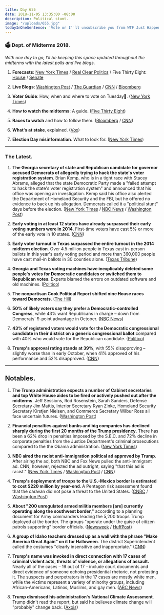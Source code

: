 ```yaml
---
title: Day 655
date: 2018-11-05 13:35:00 -08:00
description: Political stunt.
image: "/uploads/655.jpg"
todayInOneSentence: 'Vote or I''ll unsubscribe you from WTF Just Happened Today. '
---
```


### 🗳 Dept. of Midterms 2018.

*With one day to go, I'll be keeping this space updated throughout the midterms with the latest polls and live blogs.*

1. **Forecasts**: [New York Times](https://www.nytimes.com/interactive/2018/upshot/elections-polls.html) / [Real Clear Politics](https://www.realclearpolitics.com/epolls/latest_polls/elections/) / Five Thirty Eight: [House](https://projects.fivethirtyeight.com/2018-midterm-election-forecast/house/) / [Senate](https://projects.fivethirtyeight.com/2018-midterm-election-forecast/senate/)

2. **Live Blogs**: [Washington Post](https://www.washingtonpost.com/politics/2018/live-updates/midterms/midterm-election-updates/) / [The Guardian](https://www.theguardian.com/us-news/live/2018/nov/05/midterm-elections-2018-latest-live-news-updates-trump-obama-democrats-republicans-today) / [CNN](https://www.cnn.com/politics/live-news/midterms-2018-countdown/index.html) / [Bloomberg](https://www.bloomberg.com/news/articles/2018-11-05/midterm-elections-2018-trump-updates)

3. **Voter Guide**: How, when and where to vote on Tuesday. ([New York Times](https://www.nytimes.com/2018/11/05/us/politics/midterm-elections-voting-guide.html))

4. **How to watch the midterms**: A guide. ([Five Thirty Eight](https://fivethirtyeight.com/features/2018-election-polls-close/))

5. **Races to watch** and how to follow them. ([Bloomberg](https://www.bloomberg.com/graphics/2018-midterm-election-results/) / [CNN](https://www.cnn.com/2018/11/05/politics/2018-midterms-roadmap-races-to-watch/index.html))

6. **What's at stake**, explained. ([Vox](https://www.vox.com/2018/11/5/18064760/2018-midterms-stakes))

7. **Election Day misinformation**. What to look for. ([New York Times](https://www.nytimes.com/2018/11/05/us/politics/misinformation-election-day.html))

---

### The Latest.

1. **The Georgia secretary of state and Republican candidate for governor accused Democrats of allegedly trying to hack the state's voter registration system**. Brian Kemp, who is in a tight race with Stacey Abrams, alleged that the state Democratic Party made a "failed attempt to hack the state's voter registration system" and announced that his office was opening an investigation. Kemp said his office also alerted the Department of Homeland Security and the FBI, but he offered no evidence to back up his allegation. Democrats called it a "political stunt" days before the election. ([New York Times](https://www.nytimes.com/2018/11/04/us/politics/georgia-elections-kemp-voters-hack.html) / [NBC News](https://www.nbcnews.com/politics/elections/kemp-charges-georgia-democrats-attempted-voter-hack-abrams-fires-back-n931011) / [Washington Post](https://www.washingtonpost.com/politics/2018/11/04/brian-kemps-office-orders-hacking-probe-georgia-democrats-eve-election-hes-competing/))

2. **Early voting in at least 12 states have already surpassed their early voting numbers were in 2014**. First-time voters have cast 5% or more of the early vote in 10 states. ([CNN](https://www.cnn.com/2018/11/02/politics/early-vote-swamps-2014-and-first-timers/index.html))

3. **Early voter turnout in Texas surpassed the entire turnout in the 2014 midterm election**. Over 4.5 million people in Texas cast in-person ballots in this year's early voting period and more than 360,000 people have cast mail-in ballots in 30 counties alone. ([Texas Tribune](https://apps.texastribune.org/features/2018/general-election-early-voting/))

4. **Georgia and Texas voting machines have inexplicably deleted some people's votes for Democratic candidates or switched them to Republican votes**. Experts blamed the errors on outdated software and old machines. ([Politico](https://www.politico.com/story/2018/11/05/voting-machine-errors-texas-georgia-2018-elections-midterms-959980))

5. **The nonpartisan Cook Political Report shifted nine House races toward Democrats**. ([The Hill](https://thehill.com/homenews/house/414863-cook-political-report-shifts-10-house-race-ratings-one-day-before-election))

6. **50% of likely voters say they prefer a Democratic-controlled Congress**, while 43% want Republicans in charge – down from Democrats' 9-point advantage in October. ([NBC News](https://www.nbcnews.com/politics/first-read/democrats-hold-7-point-edge-final-national-nbc-wsj-poll-n931001))

7. **43% of registered voters would vote for the Democratic congressional candidate in their district on a generic congressional ballot** compared with 40% who would vote for the Republican candidate. ([Politico](https://www.politico.com/story/2018/11/05/poll-generic-ballot-narrows-on-eve-of-midterms-960757))

8. **Trump's approval rating stands at 39%**, with 55% disapproving – slightly worse than in early October, when 41% approved of his performance and 52% disapproved. ([CNN](https://www.cnn.com/2018/11/05/politics/cnn-poll-midterms-democrats-advantage/index.html))

---

## Notables.

1. **The Trump administration expects a number of Cabinet secretaries and top White House aides to be fired or actively pushed out after the midterms**. Jeff Sessions, Rod Rosenstein, Sarah Sanders, Defense Secretary Jim Mattis, Interior Secretary Ryan Zinke, Homeland Security Secretary Kirstjen Nielsen, and Commerce Secretary Wilbur Ross all face uncertain futures. ([Washington Post](https://www.washingtonpost.com/politics/trump-administration-prepares-for-massive-shake-up-after-midterms/2018/11/04/dd6ad432-dded-11e8-b732-3c72cbf131f2_story.html))

2. **Financial penalties against banks and big companies has declined sharply during the first 20 months of the Trump presidency**. There has been a 62% drop in penalties imposed by the S.E.C. and 72% decline in corporate penalties from the Justice Department's criminal prosecutions compared to the the Obama administration. ([New York Times](https://www.nytimes.com/2018/11/03/us/trump-sec-doj-corporate-penalties.html))

3. **NBC aired the racist anti-immigration political ad approved by Trump**. After airing the ad, both NBC and Fox News pulled the anti-immigrant ad. CNN, however, rejected the ad outright, saying "that this ad is racist." ([New York Times](https://www.nytimes.com/2018/11/05/us/politics/nbc-caravan-advertisement.html) / [Washington Post](https://www.washingtonpost.com/politics/2018/11/03/trump-jr-griped-that-cnn-didnt-run-his-dads-commercial-this-ad-is-racist-network-replied/) / [CNN](https://www.cnn.com/2018/11/05/media/nbc-trump-immigration-ad/index.html))

4. **Trump's deployment of troops to the U.S.-Mexico border is estimated to cost $220 million by year-end**. A Pentagon risk assessment found that the caravan did not pose a threat to the United States. ([CNBC](https://www.cnbc.com/2018/11/05/trump-border-deployments-could-cost-220-million-pentagon-sees-no-caravan-threat.html) / [Washington Post](https://www.washingtonpost.com/world/national-security/trumps-border-deployments-could-cost-200-million-by-year-end/2018/11/02/9798d7b6-deeb-11e8-aa33-53bad9a881e8_story.html))

5. **About "200 unregulated armed militia members \[are\] currently operating along the southwest border,"** according to a planning document for Army commanders leading the 5,200 troops Trump deployed at the border. The groups "operate under the guise of citizen patrols supporting" border officials. ([Newsweek](https://www.newsweek.com/trump-administration-migrant-caravan-border-troops-1196855) / [HuffPost](https://www.huffingtonpost.com/entry/american-militias-head-to-the-border-sparking-military-concerns_us_5bdfae33e4b04367a87ddc1f))

6. **A group of Idaho teachers dressed up as a wall with the phrase "Make America Great Again" on it for Halloween**. The district Superintendent called the costumes "clearly insensitive and inappropriate." ([CNN](https://www.cnn.com/2018/11/02/us/idaho-teachers-border-costume-trnd/index.html))

7. **Trump's name was invoked in direct connection with 17 cases of criminal violent acts, threats of violence, or allegations of assault.** Nearly all of the cases – 16 out of 17 – include court documents and direct evidence of someone echoing presidential rhetoric, not protesting it. The suspects and perpetrators in the 17 cases are mostly white men, while the victims represent a variety of minority groups, including African-Americans, Latinos, Muslims, and gay men. ([ABC News](https://abcnews.go.com/Politics/blame-abc-news-finds-17-cases-invoking-trump/story?id=58912889))

8. **Trump dismissed his administration's National Climate Assessment**. Trump didn't read the report, but said he believes climate change will "probably" change back. ([Axois](https://www.axios.com/reality-check-trump-climate-change-comments-6a07878d-2385-4f07-af5b-cbe408cd737d.html))